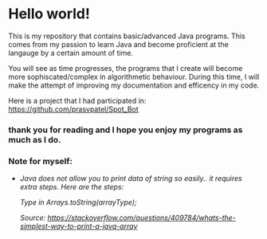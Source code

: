 # **Hello world!**

This is my repository that contains basic/advanced Java programs. This comes from my passion to learn Java and become proficient 
at the langauge by a certain amount of time.

You will see as time progresses, the programs that I create will become more sophiscated/complex in algorithmetic behaviour. During this time, I will make the attempt of improving my documentation and efficency in my code. 

Here is a project that I had participated in: 
https://github.com/prasvpatel/Spot_Bot

### thank you for reading and I hope you enjoy my programs as much as I do.

### Note for myself:
- _Java does not allow you to print data of string so easily.. it requires extra steps. Here are the steps:_

  _Type in Arrays.toString(arrayType);_
  
  _Source: https://stackoverflow.com/questions/409784/whats-the-simplest-way-to-print-a-java-array_
